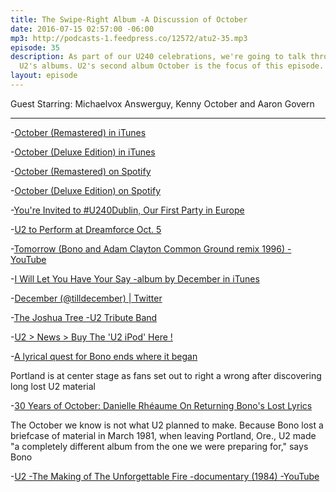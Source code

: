 ```yaml
---
title: The Swipe-Right Album -A Discussion of October
date: 2016-07-15 02:57:00 -06:00
mp3: http://podcasts-1.feedpress.co/12572/atu2-35.mp3
episode: 35
description: As part of our U240 celebrations, we're going to talk through each of
  U2's albums. U2's second album October is the focus of this episode.
layout: episode
---
```


Guest Starring: Michaelvox Answerguy, Kenny October and Aaron Govern

***

-[October (Remastered) in iTunes][1]

-[October (Deluxe Edition) in iTunes][2]

-[October (Remastered) on Spotify][3]

-[October (Deluxe Edition) on Spotify][4]

-[You're Invited to #U240Dublin, Our First Party in Europe][5]

-[U2 to Perform at Dreamforce Oct. 5][6]

-[Tomorrow (Bono and Adam Clayton Common Ground remix 1996) -YouTube][7]

-[I Will Let You Have Your Say -album by December in iTunes][8]

-[December (@tilldecember) | Twitter][9]

-[The Joshua Tree -U2 Tribute Band][10]

-[U2 &gt; News &gt; Buy The 'U2 iPod' Here !][11]

-[A lyrical quest for Bono ends where it began][12]

Portland is at center stage as fans set out to right a wrong after discovering long lost U2 material

-[30 Years of October: Danielle Rhéaume On Returning Bono's Lost Lyrics][13]

The October we know is not what U2 planned to make. Because Bono lost a briefcase of material in March 1981, when leaving Portland, Ore., U2 made "a completely different album from the one we were preparing for," says Bono

-[U2 -The Making of The Unforgettable Fire -documentary (1984) -YouTube][14]

[1]: https://geo.itunes.apple.com/gb/album/october-remastered/id284960399?at=10l4Ki&amp;mt=1&amp;app=music
[2]: https://geo.itunes.apple.com/gb/album/october-deluxe-edition/id285191487?at=10l4Ki&amp;mt=1&amp;app=music
[3]: https://open.spotify.com/album/1CZ5aEhYDBEU0HdIdqLMo6
[4]: https://open.spotify.com/album/59O7CFxLYBBKYtrO61LyqF
[5]: http://www.atu2.com/news/youre-invited-to-u240dublin-our-first-party-in-europe.html
[6]: http://www.atu2.com/news/u2-to-perform-at-dreamforce-oct-5.html
[7]: https://www.youtube.com/watch?v=GgkJonNiGyM
[8]: https://geo.itunes.apple.com/gb/album/i-will-let-you-have-your-say/id1104365563?at=10l4Ki&amp;mt=1&amp;app=music
[9]: https://twitter.com/tilldecember
[10]: http://www.thejoshuatree.ie/
[11]: http://www.u2.com/news/article/985/
[12]: http://www.atu2.com/news/a-lyrical-quest-for-bono-ends-where-it-began.html
[13]: http://www.atu2.com/news/30-years-of-october-danielle-rhaume-on-returning-bonos-lost-lyrics.html
[14]: https://www.youtube.com/watch?v=ffGANVRctxQ
